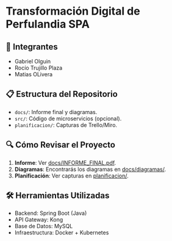 # Transformación Digital de Perfulandia SPA  

## 🚀 Integrantes  
- Gabriel Olguin
- Rocío Trujillo Plaza
- Matias OLivera  

## 📋 Estructura del Repositorio  
- `docs/`: Informe final y diagramas.  
- `src/`: Código de microservicios (opcional).  
- `planificacion/`: Capturas de Trello/Miro.  

## 🔍 Cómo Revisar el Proyecto  
1. **Informe**: Ver [docs/INFORME_FINAL.pdf](docs/INFORME_FINAL.pdf).  
2. **Diagramas**: Encontrarás los diagramas en [docs/diagramas/](docs/diagramas/).  
3. **Planificación**: Ver capturas en [planificacion/](planificacion/).  

## 🛠 Herramientas Utilizadas  
- Backend: Spring Boot (Java)  
- API Gateway: Kong  
- Base de Datos: MySQL  
- Infraestructura: Docker + Kubernetes
